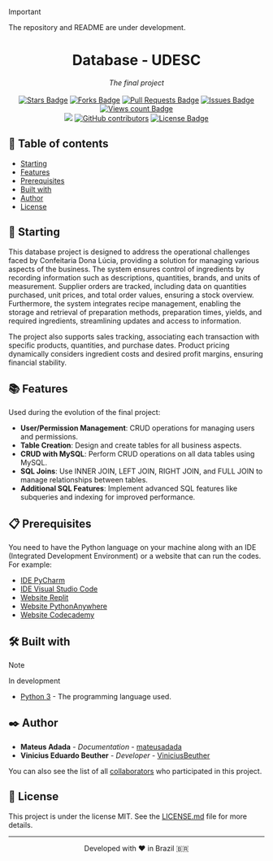 > [!IMPORTANT]
> The repository and README are under development.

<h1 align="center">Database - UDESC</h1>
<div align="center"><i>The final project</i><br><br>
<a href="https://github.com/mateusadada/ban-udesc/stargazers"><img src="https://img.shields.io/github/stars/mateusadada/ban-udesc" alt="Stars Badge"/></a>
<a href="https://github.com/mateusadada/ban-udesc/network/members"><img src="https://img.shields.io/github/forks/mateusadada/ban-udesc" alt="Forks Badge"/></a>
<a href="https://github.com/mateusadada/ban-udesc/pulls"><img src="https://img.shields.io/github/issues-pr/mateusadada/ban-udesc" alt="Pull Requests Badge"/></a>
<a href="https://github.com/mateusadada/ban-udesc/issues"><img src="https://img.shields.io/github/issues/mateusadada/ban-udesc" alt="Issues Badge"/></a>
<a href="https://github.com/mateusadada/ban-udesc"><img src="https://komarev.com/ghpvc/?username=ban-udesc&color=447ff7&label=views" alt="Views count Badge"/></a>
<br><a href="https://mateusadada.github.io/ban-udesc" target="blank"><img src="https://img.shields.io/website?url=https%3A%2F%2Fmateusadada.github.io%2Fban-udesc&logo=github" /></a>
<a href="https://github.com/mateusadada/ban-udesc/graphs/contributors"><img alt="GitHub contributors" src="https://img.shields.io/github/contributors/mateusadada/ban-udesc?color=2b9348"></a>
<a href="https://github.com/mateusadada/ban-udesc/blob/main/LICENSE"><img src="https://img.shields.io/github/license/mateusadada/ban-udesc?color=2b9348" alt="License Badge"/></a>
</div>

## 📜 Table of contents

- [Starting](#-starting)
- [Features](#-features)
- [Prerequisites](#-prerequisites)
- [Built with](#️-built-with)
- [Author](#️-author)
- [License](#-license)

## 🚀 Starting

This database project is designed to address the operational challenges faced by Confeitaria Dona Lúcia, providing a solution for managing various aspects of the business. The system ensures control of ingredients by recording information such as descriptions, quantities, brands, and units of measurement. Supplier orders are tracked, including data on quantities purchased, unit prices, and total order values, ensuring a stock overview. Furthermore, the system integrates recipe management, enabling the storage and retrieval of preparation methods, preparation times, yields, and required ingredients, streamlining updates and access to information.  

The project also supports sales tracking, associating each transaction with specific products, quantities, and purchase dates. Product pricing dynamically considers ingredient costs and desired profit margins, ensuring financial stability.

## 📚 Features

Used during the evolution of the final project:

- **User/Permission Management**: CRUD operations for managing users and permissions.
- **Table Creation**: Design and create tables for all business aspects.
- **CRUD with MySQL**: Perform CRUD operations on all data tables using MySQL.
- **SQL Joins**: Use INNER JOIN, LEFT JOIN, RIGHT JOIN, and FULL JOIN to manage relationships between tables.
- **Additional SQL Features**: Implement advanced SQL features like subqueries and indexing for improved performance.

## 📋 Prerequisites

You need to have the Python language on your machine along with an IDE (Integrated Development Environment) or a website that can run the codes. For example:

* [IDE PyCharm](https://www.jetbrains.com/pycharm/)
* [IDE Visual Studio Code](https://code.visualstudio.com/)
* [Website Replit](https://replit.com/)
* [Website PythonAnywhere](https://www.pythonanywhere.com/)
* [Website Codecademy](https://www.codecademy.com/)

## 🛠️ Built with

> [!NOTE]
> In development

* [Python 3](https://www.python.org/) - The programming language used.

## ✒️ Author

* **Mateus Adada** - *Documentation* - [mateusadada](https://github.com/mateusadada)
* **Vinicius Eduardo Beuther** - *Developer* - [ViniciusBeuther](https://github.com/ViniciusBeuther)

You can also see the list of all [collaborators](https://github.com/mateusadada/ban-udesc/graphs/contributors) who participated in this project.

## 📄 License

This project is under the license MIT. See the [LICENSE.md](https://github.com/mateusadada/ban-udesc/blob/main/LICENSE) file for more details.

<hr><p align="center">Developed with ❤️ in Brazil 🇧🇷</p>
